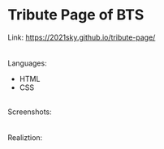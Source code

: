# Tribute Page of BTS
Link: 
https://2021sky.github.io/tribute-page/
<br>
<br>
<br>
Languages:
<ul>
  <li>HTML</li>
  <li>CSS</li>
</ul>
<br>
Screenshots:
<br>
<br>
<br>
Realiztion:
<ul>
</ul>
